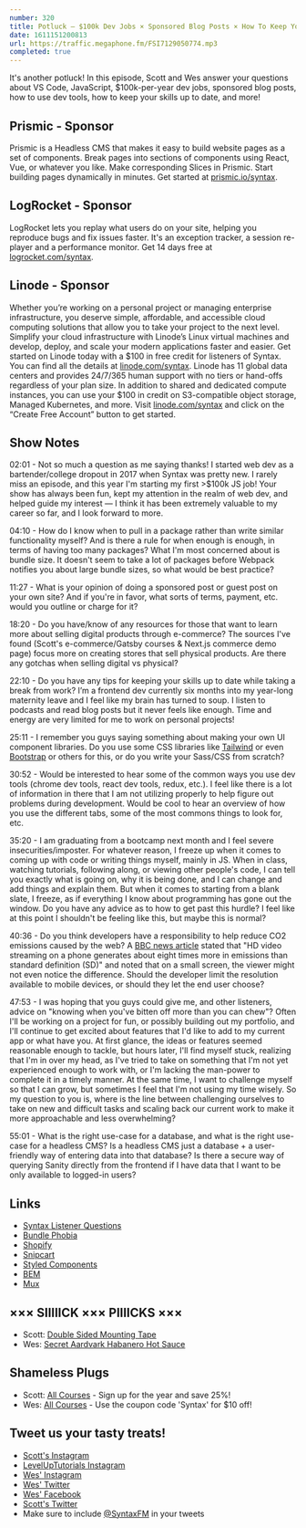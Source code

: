 ```yaml
---
number: 320
title: Potluck — $100k Dev Jobs × Sponsored Blog Posts × How To Keep Your Skills Up To Date × Libraries vs Custom × Dev Tools × More!
date: 1611151200813
url: https://traffic.megaphone.fm/FSI7129050774.mp3
completed: true
---
```


It's another potluck! In this episode, Scott and Wes answer your questions about VS Code, JavaScript, $100k-per-year dev jobs, sponsored blog posts, how to use dev tools, how to keep your skills up to date, and more!

## Prismic - Sponsor
Prismic is a Headless CMS that makes it easy to build website pages as a set of components. Break pages into sections of components using React, Vue, or whatever you like. Make corresponding Slices in Prismic. Start building pages dynamically in minutes. Get started at [prismic.io/syntax](https://prismic.io/syntax).

## LogRocket - Sponsor
LogRocket lets you replay what users do on your site, helping you reproduce bugs and fix issues faster. It's an exception tracker, a session re-player and a performance monitor. Get 14 days free at [logrocket.com/syntax](https://logrocket.com/syntax).

## Linode - Sponsor
Whether you’re working on a personal project or managing enterprise infrastructure, you deserve simple, affordable, and accessible cloud computing solutions that allow you to take your project to the next level. Simplify your cloud infrastructure with Linode’s Linux virtual machines and develop, deploy, and scale your modern applications faster and easier. Get started on Linode today with a $100 in free credit for listeners of Syntax. You can find all the details at [linode.com/syntax](https://linode.com/syntax). Linode has 11 global data centers and provides 24/7/365 human support with no tiers or hand-offs regardless of your plan size. In addition to shared and dedicated compute instances, you can use your $100 in credit on S3-compatible object storage, Managed Kubernetes, and more. Visit [linode.com/syntax](https://linode.com/syntax) and click on the “Create Free Account” button to get started.

## Show Notes
02:01 - Not so much a question as me saying thanks! I started web dev as a bartender/college dropout in 2017 when Syntax was pretty new. I rarely miss an episode, and this year I'm starting my first >$100k JS job! Your show has always been fun, kept my attention in the realm of web dev, and helped guide my interest — I think it has been extremely valuable to my career so far, and I look forward to more.

04:10 - How do I know when to pull in a package rather than write similar functionality myself? And is there a rule for when enough is enough, in terms of having too many packages? What I'm most concerned about is bundle size. It doesn't seem to take a lot of packages before Webpack notifies you about large bundle sizes, so what would be best practice?

11:27 - What is your opinion of doing a sponsored post or guest post on your own site? And if you're in favor, what sorts of terms, payment, etc. would you outline or charge for it? 

18:20 - Do you have/know of any resources for those that want to learn more about selling digital products through e-commerce? The sources I've found (Scott's e-commerce/Gatsby courses & Next.js commerce demo page) focus more on creating stores that sell physical products. Are there any gotchas when selling digital vs physical?

22:10 - Do you have any tips for keeping your skills up to date while taking a break from work? I’m a frontend dev currently six months into my year-long maternity leave and I feel like my brain has turned to soup. I listen to podcasts and read blog posts but it never feels like enough. Time and energy are very limited for me to work on personal projects!

25:11 - I remember you guys saying something about making your own UI component libraries. Do you use some CSS libraries like [Tailwind](https://tailwindcss.com/) or even [Bootstrap](https://getbootstrap.com/) or others for this, or do you write your Sass/CSS from scratch?

30:52 - Would be interested to hear some of the common ways you use dev tools (chrome dev tools, react dev tools, redux, etc.). I feel like there is a lot of information in there that I am not utilizing properly to help figure out problems during development. Would be cool to hear an overview of how you use the different tabs, some of the most commons things to look for, etc.

35:20 - I am graduating from a bootcamp next month and I feel severe insecurities/imposter. For whatever reason, I freeze up when it comes to coming up with code or writing things myself, mainly in JS. When in class, watching tutorials, following along, or viewing other people's code, I can tell you exactly what is going on, why it is being done, and I can change and add things and explain them. But when it comes to starting from a blank slate, I freeze, as if everything I know about programming has gone out the window. Do you have any advice as to how to get past this hurdle? I feel like at this point I shouldn't be feeling like this, but maybe this is normal?

40:36 - Do you think developers have a responsibility to help reduce CO2 emissions caused by the web? A [BBC news article](https://www.bbc.co.uk/news/technology-55164410) stated that "HD video streaming on a phone generates about eight times more in emissions than standard definition (SD)" and noted that on a small screen, the viewer might not even notice the difference. Should the developer limit the resolution available to mobile devices, or should they let the end user choose?

47:53 - I was hoping that you guys could give me, and other listeners, advice on "knowing when you've bitten off more than you can chew"? Often I'll be working on a project for fun, or possibly building out my portfolio, and I'll continue to get excited about features that I'd like to add to my current app or what have you. At first glance, the ideas or features seemed reasonable enough to tackle, but hours later, I'll find myself stuck, realizing that I'm in over my head, as I've tried to take on something that I'm not yet experienced enough to work with, or I'm lacking the man-power to complete it in a timely manner. At the same time, I want to challenge myself so that I can grow, but sometimes I feel that I'm not using my time wisely. So my question to you is, where is the line between challenging ourselves to take on new and difficult tasks and scaling back our current work to make it more approachable and less overwhelming?

55:01 - What is the right use-case for a database, and what is the right use-case for a headless CMS? Is a headless CMS just a database + a user-friendly way of entering data into that database? Is there a secure way of querying Sanity directly from the frontend if I have data that I want to be only available to logged-in users?

## Links
* [Syntax Listener Questions](https://docs.google.com/forms/d/e/1FAIpQLSfQlAo1wXHiJMySdU-h8QMtfoz92aMS9eycEHXB6eRCLh8KHA/viewform)
* [Bundle Phobia](https://bundlephobia.com/)
* [Shopify](https://www.shopify.com/)
* [Snipcart](https://snipcart.com/)
* [Styled Components](https://styled-components.com/)
* [BEM](http://getbem.com/)
* [Mux](https://mux.com/)

## ××× SIIIIICK ××× PIIIICKS ×××
* Scott: [Double Sided Mounting Tape](https://amzn.to/3qVAkX3)
* Wes: [Secret Aardvark Habanero Hot Sauce](https://www.amazon.com/Secret-Aardvark-Habanero-Sauce-Net/dp/B00AIR3Q38)

## Shameless Plugs
* Scott: [All Courses](https://www.leveluptutorials.com/pro) - Sign up for the year and save 25%!
* Wes: [All Courses](https://wesbos.com/courses/) - Use the coupon code 'Syntax' for $10 off!

## Tweet us your tasty treats!
* [Scott's Instagram](https://www.instagram.com/stolinski/)
* [LevelUpTutorials Instagram](https://www.instagram.com/LevelUpTutorials/)
* [Wes' Instagram](https://www.instagram.com/wesbos/)
* [Wes' Twitter](https://twitter.com/wesbos)
* [Wes' Facebook](https://www.facebook.com/wesbos.developer)
* [Scott's Twitter](https://twitter.com/stolinski)
* Make sure to include [@SyntaxFM](https://twitter.com/SyntaxFM) in your tweets